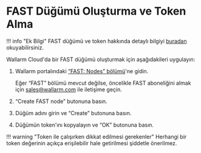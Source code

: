 [doc-about-token]:              internals.md#token
[link-wl-portal-node-tab]:      https://us1.my.wallarm.com/testing/nodes

#   FAST Düğümü Oluşturma ve Token Alma

!!! info "Ek Bilgi"
    FAST düğümü ve token hakkında detaylı bilgiyi [buradan][doc-about-token] okuyabilirsiniz.

Wallarm Cloud'da bir FAST düğümü oluşturmak için aşağıdakileri uygulayın:
1.  Wallarm portalındaki [“FAST: Nodes” bölümü][link-wl-portal-node-tab]'ne gidin.

    Eğer “FAST” bölümü mevcut değilse, öncelikle FAST aboneliğini almak için [sales@wallarm.com](mailto:sales@wallarm.com) ile iletişime geçin.
2.  “Create FAST node” butonuna basın.
3.  Düğüm adını girin ve “Create” butonuna basın.
4.  Düğümün token'ını kopyalayın ve “OK” butonuna basın.

!!! warning "Token ile çalışırken dikkat edilmesi gerekenler"
    Herhangi bir token değerinin açıkça erişilebilir hale getirilmesi şiddetle önerilmez.